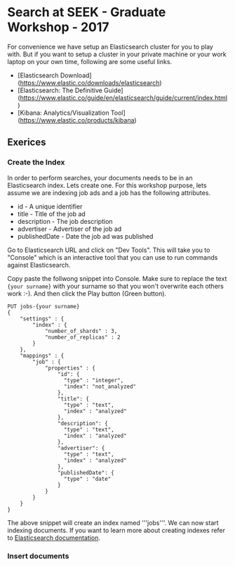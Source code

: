 # Search at SEEK - Graduate Workshop - 2017

For convenience we have setup an Elasticsearch cluster for you to play with. But if you want to setup a cluster in your private machine or your work laptop on your own time, following are some useful links.

* [Elasticsearch Download] (https://www.elastic.co/downloads/elasticsearch)
* [Elasticsearch: The Definitive Guide] (https://www.elastic.co/guide/en/elasticsearch/guide/current/index.html)
* [Kibana: Analytics/Visualization Tool] (https://www.elastic.co/products/kibana)

## Exerices

### Create the Index

In order to perform searches, your documents needs to be in an Elasticsearch index. Lets create one. For this workshop purpose, lets assume we are indexing job ads and a job has the following attributes.

* id - A unique identifier
* title - Title of the job ad
* description - The job description
* advertiser - Advertiser of the job ad
* publishedDate - Date the job ad was published

Go to Elasticsearch URL and click on "Dev Tools". This will take you to "Console" which is an interactive tool that you can use to run commands against Elasticsearch. 

Copy paste the follwong snippet into Console. Make sure to replace the text ```{your surname}``` with your surname so that you won't overwrite each others work :-).  And then click the Play button (Green button).

```
PUT jobs-{your surname}
{
    "settings" : {
        "index" : {
            "number_of_shards" : 3, 
            "number_of_replicas" : 2 
        }
    },
    "mappings" : {
        "job" : {
            "properties" : {
                "id": { 
                  "type" : "integer",
                  "index": "not_analyzed"
                },
                "title": {
                  "type" : "text",
                  "index" : "analyzed"
                },
                "description": {
                  "type" : "text",
                  "index" : "analyzed"
                },
                "advertiser": {
                  "type" : "text",
                  "index" : "analyzed"
                },
                "publishedDate": {
                  "type" : "date"
                }
            }
        }
    }
}
```

The above snippet will create an index named '''jobs'''. We can now start indexing documents. If you want to learn more about creating indexes refer to [Elasticsearch documentation](https://www.elastic.co/guide/en/elasticsearch/reference/current/indices-create-index.html).

### Insert documents

